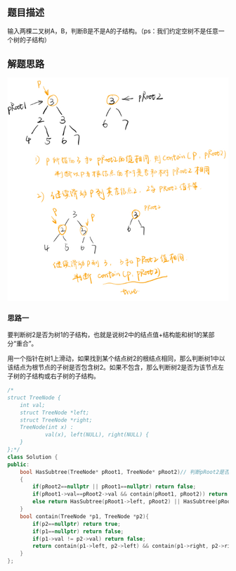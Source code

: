 ## 题目描述

输入两棵二叉树A，B，判断B是不是A的子结构。（ps：我们约定空树不是任意一个树的子结构） 

## 解题思路

![](imgs/树的子结构1.jpg)

### 思路一

要判断树2是否为树1的子结构，也就是说树2中的结点值+结构能和树1的某部分“重合”。

用一个指针在树1上滑动，如果找到某个结点树2的根结点相同，那么判断树1中以该结点为根节点的子树是否包含树2。如果不包含，那么判断树2是否为该节点左子树的子结构或右子树的子结构。

```cpp
/*
struct TreeNode {
	int val;
	struct TreeNode *left;
	struct TreeNode *right;
	TreeNode(int x) :
			val(x), left(NULL), right(NULL) {
	}
};*/
class Solution {
public:
    bool HasSubtree(TreeNode* pRoot1, TreeNode* pRoot2)// 判断pRoot2是否为pRoot1的子结构
    {
        if(pRoot2==nullptr || pRoot1==nullptr) return false;
        if(pRoot1->val==pRoot2->val && contain(pRoot1, pRoot2)) return true;
        else return HasSubtree(pRoot1->left, pRoot2) || HasSubtree(pRoot1->right, pRoot2);
    }
    bool contain(TreeNode *p1, TreeNode *p2){
        if(p2==nullptr) return true;
        if(p1==nullptr) return false;
        if(p1->val != p2->val) return false;
        return contain(p1->left, p2->left) && contain(p1->right, p2->right);
    }
};
```

